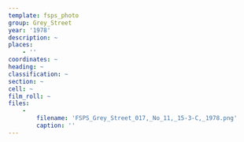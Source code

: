 ```yaml
---
template: fsps_photo
group: Grey_Street
year: '1978'
description: ~
places:
    - ''
coordinates: ~
heading: ~
classification: ~
section: ~
cell: ~
film_roll: ~
files:
    -
        filename: 'FSPS_Grey_Street_017,_No_11,_15-3-C,_1978.png'
        caption: ''
---
```

